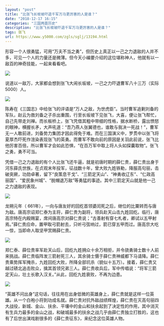 ```yaml
---
layout: "post"
title: "比张飞长坂坡吓退千军万马更厉害的人是谁？"
date: "2018-12-17 16:15"
categories: "三国两晋历史"
description: "比张飞长坂坡吓退千军万马更厉害的人是谁？"
tags: 张飞
url: https://www.y5000.com/zgls/sglj/13194.html
---
```






形容一个人很勇猛，可用“万夫不当之勇”，但历史上真正以一己之力退敌的人并不多，可见一个人的力量还是微薄。但今天小编要介绍的这位堪称神人，他就有以一敌百的神奇技能，一起来看看吧。

![](https://img.y5000.com/uploads/allimg/170213/10363H452-0.jpg)

说道以一敌万，大家都会想到张飞大闹长坂坡，一己之力吓退曹军八十三万（实际5000）人。

![](https://img.y5000.com/uploads/allimg/170213/10363L957-1.jpg)

陈寿在《三国志》中给张飞的评语是“万人之敌，为世虎臣”。当时曹军追剿刘备的军队，赵云为救刘备之子杀出重围，行至长坂坡下见张飞，大喜，便让张飞帮忙，自己先带走刘禅。而长板桥上，张飞凭借其粗中带细的性格，据水断桥，露出愤怒的眼神，横握长矛，大声吼道：“吾乃燕人张翼德也，谁敢与我决一死战！”，曹军无一人敢前进，刘备势力集团才因此得免于难。而在三国演义中，罗贯中以张飞将夏厚杰吓死作渲染表现张飞的英勇。而曹军不敢向前的原因是关羽此前说，张飞比他厉害百倍，所以曹军才会如此恐惧，“在百万军中取上将人头如探囊取物”。张飞之勇，勇不可当。

凭借一己之力退敌的有个人比张飞还牛逼，就是初唐时期的薛仁贵，薛仁贵出身于河东薛氏世族，在贞观末年投军，征战数十年，曾大败九姓铁勒，降服高句丽，击破突厥，功勋卓著，留下“良策息干戈”、“三箭定天山”、“神勇收辽东”、“仁政高丽国”、“爱民象州城”、“脱帽退万敌”等勇猛的事迹。其中三箭定天山就是他一己之力退敌的表现。

![](https://img.y5000.com/uploads/allimg/170213/10363Mc6-2.jpg)

龙朔元年（
661年），一向与唐友好的回纥首领婆闰死之后，继位的比粟转而与唐为敌。唐高宗诏郑仁泰为主将，薛仁贵为副将，领兵赴天山击九姓回纥。临行，唐高宗特在内殿赐宴，席间唐高宗对薛仁贵说；“古善射有穿七札者，卿试以五甲射焉。”薛仁贵应命，置甲取弓箭射去，只听弓弦响过，箭已穿五甲而过。唐高宗大吃一惊，当即命人取坚甲赏赐薛仁贵。

![](https://img.y5000.com/uploads/allimg/170213/10363M202-3.jpg)

郑仁泰、薛位贵率军赴天山后，回纥九姓拥众十余万相拒，并令骁勇骑士数十人前来挑战。薛仁贵临阵发三箭射死三人，其余骑士慑于薛仁贵神威都下马请降。薛仁贵乘势挥军掩杀，九姓回纥大败，所降全部坑杀（貌似十五万）。接着，薛仁贵又越过碛北追击败众，擒其首领兄弟三人。薛仁贵收兵后，军中传唱说：“将军三箭定天山，壮土长歌入汉关。”从此，回纥九姓衰败，不再为边患。

![](https://img.y5000.com/uploads/allimg/170213/10363I4M-4.jpg)

“英雄不问出身”这句话，往往用在出身低微的英雄身上，薛仁贵就是这样一位英雄。从一个白袍小将到功成名就。薛仁贵对抗外敌战绩辉煌，薛仁贵在灭高句丽四大战役，新城、金山、扶余、平壤中的金山和扶余起到了决定性的作用，其中消灭有生兵力最多的金山之战，和破城最多的扶余之战几乎由薛仁贵独立打胜的，这也有了后世出演戏剧很多的《薛仁贵征东》，来纪念这位英雄人物。
